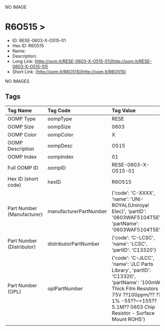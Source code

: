 


  
NO IMAGE  
# R6O515 > 

- ID: RESE-0603-X-O515-01
- Hex ID: R6O515
- Name: 
- Description: 
- Long Link: [http://oom.lt/RESE-0603-X-O515-01](http://oom.lt/RESE-0603-X-O515-01)
- Short Link: [http://oom.lt/R6O515](http://oom.lt/R6O515)
  
NO IMAGES  
## Tags
  

|Tag Name|Tag Code|Tag Value|
| :--- | :--- | :--- |
|OOMP Type|oompType|RESE|
|OOMP Size|oompSize|0603|
|OOMP Color|oompColor|X|
|OOMP Description|oompDesc|O515|
|OOMP Index|oompIndex|01|
|Full OOMP ID|oompID|RESE-0603-X-O515-01|
|Hex ID (short code)|hexID|R6O515|
|Part Number (Manufacturer)|manufacturerPartNumber|{'code': 'C-XXXX', 'name': 'UNI-ROYAL(Uniroyal Elec)', 'partID': '0603WAF5104T5E', 'partName': '0603WAF5104T5E'}|
|Part Number (Distributor)|distributorPartNumber|{'code': 'C-LCSC', 'name': 'LCSC', 'partID': 'C13320'}|
|Part Number (OPL)|oplPartNumber|{'code': 'C-JLCC', 'name': 'JLC Parts Library', 'partID': 'C13320', 'partName': '100mW Thick Film Resistors 75V ??100ppm/?? ??1% -55??~+155?? 5.1M?? 0603  Chip Resistor - Surface Mount ROHS'}|
||||
